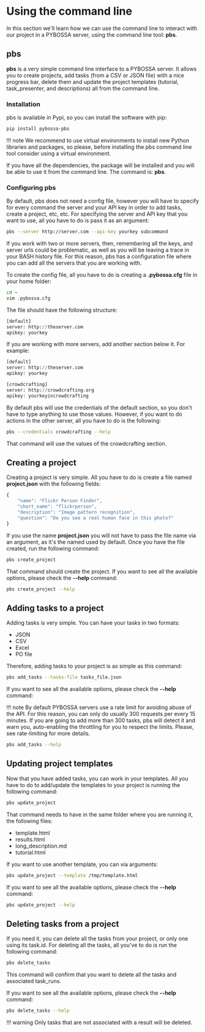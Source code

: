 # Using the command line

In this section we'll learn how we can use the command line to interact
with our project in a PYBOSSA server, using the command line tool:
**pbs**.

## pbs

**pbs** is a very simple command line interface to a PYBOSSA server. It
allows you to create projects, add tasks (from a CSV or JSON file) with
a nice progress bar, delete them and update the project templates
(tutorial, task\_presenter, and descriptions) all from the command line.

### Installation

pbs is available in Pypi, so you can install the software with pip:

``` bash
pip install pybossa-pbs
```

!!! note
    We recommend to use virtual environments to install new Python libraries
    and packages, so please, before installing the pbs command line tool
    consider using a virtual environment.

If you have all the dependencies, the package will be installed and you
will be able to use it from the command line. The command is: **pbs**.

### Configuring pbs

By default, pbs does not need a config file, however you will have to
specify for every command the server and your API key in order to add
tasks, create a project, etc, etc. For specifying the server and API key
that you want to use, all you have to do is pass it as an argument:

``` bash
pbs --server http://server.com --api-key yourkey subcommand
```

If you work with two or more servers, then, remembering all the keys,
and server urls could be problematic, as well as you will be leaving a
trace in your BASH history file. For this reason, pbs has a
configuration file where you can add all the servers that you are
working with.

To create the config file, all you have to do is creating a
**.pybossa.cfg** file in your home folder:

``` bash
cd ~
vim .pybossa.cfg
```

The file should have the following structure:

``` python
[default]
server: http://theserver.com
apikey: yourkey
```

If you are working with more servers, add another section below it. For
example:

``` python
[default]
server: http://theserver.com
apikey: yourkey

[crowdcrafting]
server: http://crowdcrafting.org
apikey: yourkeyincrowdcrafting
```

By default pbs will use the credentials of the default section, so you
don't have to type anything to use those values. However, if you want to
do actions in the other server, all you have to do is the following:

``` bash
pbs --credentials crowdcrafting --help
```

That command will use the values of the crowdcrafting section.

## Creating a project

Creating a project is very simple. All you have to do is create a file
named **project.json** with the following fields:

``` javascript
{
    "name": "Flickr Person Finder",
    "short_name": "flickrperson",
    "description": "Image pattern recognition",
    "question": "Do you see a real human face in this photo?"
}
```

If you use the name **project.json** you will not have to pass the file
name via an argument, as it's the named used by default. Once you have
the file created, run the following command:

``` bash
pbs create_project
```

That command should create the project. If you want to see all the
available options, please check the **--help** command:

``` bash
pbs create_project --help
```

## Adding tasks to a project

Adding tasks is very simple. You can have your tasks in two formats:

- JSON
- CSV
- Excel
- PO file

Therefore, adding tasks to your project is as simple as this command:

``` bash 
pbs add_tasks --tasks-file tasks_file.json
```

If you want to see all the available options, please check the
**--help** command:

!!! note
    By default PYBOSSA servers use a rate limit for avoiding abuse of the
    API. For this reason, you can only do usually 300 requests per every 15
    minutes. If you are going to add more than 300 tasks, pbs will detect it
    and warn you, auto-enabling the throttling for you to respect the
    limits. Please, see rate-limiting for more details.

``` bash
pbs add_tasks --help
```

## Updating project templates

Now that you have added tasks, you can work in your templates. All you
have to do to add/update the templates to your project is running the
following command:

``` bash
pbs update_project
```

That command needs to have in the same folder where you are running it,
the following files:

- template.html
- results.html
- long_description.md
- tutorial.html

If you want to use another template, you can via arguments:

``` .bash
pbs update_project --template /tmp/template.html
```

If you want to see all the available options, please check the
**--help** command:

``` bash
pbs update_project --help
```

## Deleting tasks from a project

If you need it, you can delete all the tasks from your project, or only
one using its task.id. For deleting all the tasks, all you've to do is
run the following command:

``` bash
pbs delete_tasks
```

This command will confirm that you want to delete all the tasks and
associated task_runs.

If you want to see all the available options, please check the
**--help** command:

``` bash
pbs delete_tasks --help
```

!!! warning
    Only tasks that are not associated with a result will be deleted.
